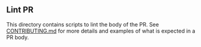 ## Lint PR

This directory contains scripts to lint the body of the PR. See
[CONTRIBUTING.md] for more details and examples of what is expected in
a PR body.

[CONTRIBUTING.md]: https://github.com/redpanda-data/redpanda/blob/dev/CONTRIBUTING.md
